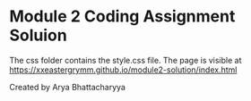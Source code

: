 # Module 2 Coding Assignment Soluion

The css folder contains the style.css file.
The page is visible at https://xxeastergrymm.github.io/module2-solution/index.html

Created by Arya Bhattacharyya
